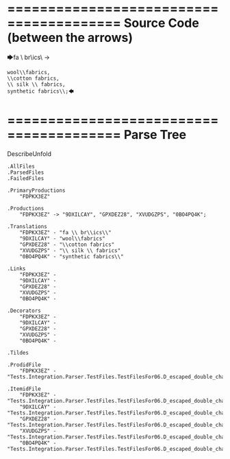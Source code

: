 ========================================
Source Code (between the arrows)
========================================

🡆fa \\ br\\ics\\ ->

    wool\\fabrics,
    \\cotton fabrics,
    \\ silk \\ fabrics,
    synthetic fabrics\\;🡄

========================================
Parse Tree
========================================
DescribeUnfold

    .AllFiles
    .ParsedFiles
    .FailedFiles

    .PrimaryProductions
        "FDPKX3EZ" 

    .Productions
        "FDPKX3EZ" -> "9DXILCAY", "GPXDEZ28", "XVUDGZPS", "0BO4PQ4K";

    .Translations
        "FDPKX3EZ" - "fa \\ br\\ics\\"
        "9DXILCAY" - "wool\\fabrics"
        "GPXDEZ28" - "\\cotton fabrics"
        "XVUDGZPS" - "\\ silk \\ fabrics"
        "0BO4PQ4K" - "synthetic fabrics\\"

    .Links
        "FDPKX3EZ" - 
        "9DXILCAY" - 
        "GPXDEZ28" - 
        "XVUDGZPS" - 
        "0BO4PQ4K" - 

    .Decorators
        "FDPKX3EZ" - 
        "9DXILCAY" - 
        "GPXDEZ28" - 
        "XVUDGZPS" - 
        "0BO4PQ4K" - 

    .Tildes

    .ProdidFile
        "FDPKX3EZ" - "Tests.Integration.Parser.TestFiles.TestFilesFor06.D_escaped_double_characters3.ds"

    .ItemidFile
        "FDPKX3EZ" - "Tests.Integration.Parser.TestFiles.TestFilesFor06.D_escaped_double_characters3.ds"
        "9DXILCAY" - "Tests.Integration.Parser.TestFiles.TestFilesFor06.D_escaped_double_characters3.ds"
        "GPXDEZ28" - "Tests.Integration.Parser.TestFiles.TestFilesFor06.D_escaped_double_characters3.ds"
        "XVUDGZPS" - "Tests.Integration.Parser.TestFiles.TestFilesFor06.D_escaped_double_characters3.ds"
        "0BO4PQ4K" - "Tests.Integration.Parser.TestFiles.TestFilesFor06.D_escaped_double_characters3.ds"

